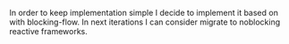 In order to keep implementation simple I decide to implement it based on with blocking-flow.
In next iterations I can consider migrate to noblocking reactive frameworks.